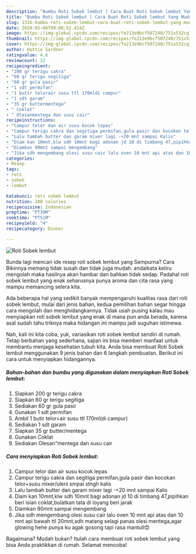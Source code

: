 ```yaml
---
description: "Bumbu Roti Sobek lembut | Cara Buat Roti Sobek lembut Yang Mudah Dan Praktis"
title: "Bumbu Roti Sobek lembut | Cara Buat Roti Sobek lembut Yang Mudah Dan Praktis"
slug: 1316-bumbu-roti-sobek-lembut-cara-buat-roti-sobek-lembut-yang-mudah-dan-praktis
date: 2020-05-06T09:08:52.414Z
image: https://img-global.cpcdn.com/recipes/fe213e9bcf507240/751x532cq70/roti-sobek-lembut-foto-resep-utama.jpg
thumbnail: https://img-global.cpcdn.com/recipes/fe213e9bcf507240/751x532cq70/roti-sobek-lembut-foto-resep-utama.jpg
cover: https://img-global.cpcdn.com/recipes/fe213e9bcf507240/751x532cq70/roti-sobek-lembut-foto-resep-utama.jpg
author: Hattie Gardner
ratingvalue: 4.6
reviewcount: 12
recipeingredient:
- "200 gr terigu cakra"
- "60 gr terigu segitiga"
- "60 gr gula pasir"
- "1 sdt permifan"
- "1 butir telorair susu ttl 170mldi campur"
- "1 sdt garam"
- "35 gr buttermentega"
- " Coklat"
- " Olesanmentega dan susu cair"
recipeinstructions:
- "Campur telor dan air susu kocok lepas"
- "Campur terigu cakra dan segitiga permifan,gula pasir dan kocokan telor+susu mixer/uleni smpai stngh kalis"
- "Lalu tambah butter dan garam mixer lagi -+20 mnt sampai Kalis"
- "Diam kan 10mnt,klw sdh 10mnt bagi adonan jd 10 di timbang 47,pipihkan beri isian coklat,bulatkan tata di loyang beri jarak"
- "Diamkan 90mnt sampai mengembang"
- "Jika sdh mengembang olesi susu cair lalu oven 10 mnt api atas dan 10 mnt api bawah ttl 20mnt,sdh matang selagi panas olesi mentega,agar glowing hehe punya ku agak gosong tapi rasa mantull😍"
categories:
- Resep
tags:
- roti
- sobek
- lembut

katakunci: roti sobek lembut 
nutrition: 208 calories
recipecuisine: Indonesian
preptime: "PT39M"
cooktime: "PT51M"
recipeyield: "4"
recipecategory: Dinner

---
```



![Roti Sobek lembut](https://img-global.cpcdn.com/recipes/fe213e9bcf507240/751x532cq70/roti-sobek-lembut-foto-resep-utama.jpg)

Bunda lagi mencari ide resep roti sobek lembut yang Sempurna? Cara Bikinnya memang tidak susah dan tidak juga mudah. andaikata keliru mengolah maka hasilnya akan hambar dan bahkan tidak sedap. Padahal roti sobek lembut yang enak seharusnya punya aroma dan cita rasa yang mampu memancing selera kita.



Ada beberapa hal yang sedikit banyak mempengaruhi kualitas rasa dari roti sobek lembut, mulai dari jenis bahan, kedua pemilihan bahan segar hingga cara mengolah dan menghidangkannya. Tidak usah pusing kalau mau menyiapkan roti sobek lembut yang enak di mana pun anda berada, karena asal sudah tahu triknya maka hidangan ini mampu jadi suguhan istimewa.


Nah, kali ini kita coba, yuk, variasikan roti sobek lembut sendiri di rumah. Tetap berbahan yang sederhana, sajian ini bisa memberi manfaat untuk membantu menjaga kesehatan tubuh kita. Anda bisa membuat Roti Sobek lembut menggunakan 9 jenis bahan dan 6 langkah pembuatan. Berikut ini cara untuk menyiapkan hidangannya.

<!--inarticleads1-->

##### Bahan-bahan dan bumbu yang digunakan dalam menyiapkan Roti Sobek lembut:

1. Siapkan 200 gr terigu cakra
1. Siapkan 60 gr terigu segitiga
1. Sediakan 60 gr gula pasir
1. Gunakan 1 sdt permifan
1. Ambil 1 butir telor+air susu ttl 170ml(di campur)
1. Sediakan 1 sdt garam
1. Siapkan 35 gr butter/mentega
1. Gunakan  Coklat
1. Sediakan  Olesan&#34;mentega dan susu cair




<!--inarticleads2-->

##### Cara menyiapkan Roti Sobek lembut:

1. Campur telor dan air susu kocok lepas
1. Campur terigu cakra dan segitiga permifan,gula pasir dan kocokan telor+susu mixer/uleni smpai stngh kalis
1. Lalu tambah butter dan garam mixer lagi -+20 mnt sampai Kalis
1. Diam kan 10mnt,klw sdh 10mnt bagi adonan jd 10 di timbang 47,pipihkan beri isian coklat,bulatkan tata di loyang beri jarak
1. Diamkan 90mnt sampai mengembang
1. Jika sdh mengembang olesi susu cair lalu oven 10 mnt api atas dan 10 mnt api bawah ttl 20mnt,sdh matang selagi panas olesi mentega,agar glowing hehe punya ku agak gosong tapi rasa mantull😍




Bagaimana? Mudah bukan? Itulah cara membuat roti sobek lembut yang bisa Anda praktikkan di rumah. Selamat mencoba!
